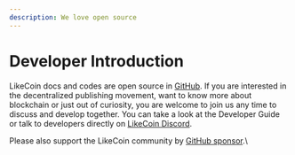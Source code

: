 ```yaml
---
description: We love open source
---
```


# Developer Introduction

LikeCoin docs and codes are open source in [GitHub](https://github.com/likecoin). If you are interested in the decentralized publishing movement, want to know more about blockchain or just out of curiosity, you are welcome to join us any time to discuss and develop together. You can take a look at the Developer Guide or talk to developers directly on [LikeCoin Discord](https://discord.com/invite/W4DQ6peZZZ).

Please also support the LikeCoin community by [GitHub sponsor](https://github.com/sponsors/likecoin).\
